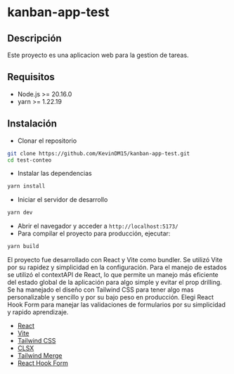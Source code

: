 # kanban-app-test

## Descripción

Este proyecto es una aplicacion web para la gestion de tareas.

## Requisitos

- Node.js >= 20.16.0
- yarn >= 1.22.19

## Instalación

- Clonar el repositorio

```bash
git clone https://github.com/KevinDM15/kanban-app-test.git
cd test-conteo
```

- Instalar las dependencias

```bash
yarn install
```

- Iniciar el servidor de desarrollo

```bash
yarn dev
```

- Abrir el navegador y acceder a `http://localhost:5173/`
- Para compilar el proyecto para producción, ejecutar:

```bash
yarn build
```

El proyecto fue desarrollado con React y Vite como bundler. Se utilizó Vite por su rapidez y simplicidad en la configuración. Para el manejo de estados se utilizó el contextAPI de React, lo que permite un manejo más eficiente del estado global de la aplicación para algo simple y evitar el prop drilling. Se ha manejado el diseño con Tailwind CSS para tener algo mas personalizable y sencillo y por su bajo peso en producción. Elegi React Hook Form para manejar las validaciones de formularios por su simplicidad y rapido aprendizaje.

- [React](https://react.dev/)
- [Vite](https://vitejs.dev/)
- [Tailwind CSS](https://tailwindcss.com/)
- [CLSX](https://www.npmjs.com/package/clsx)
- [Tailwind Merge](https://www.npmjs.com/package/tailwind-merge)
- [React Hook Form](https://react-hook-form.com/)
